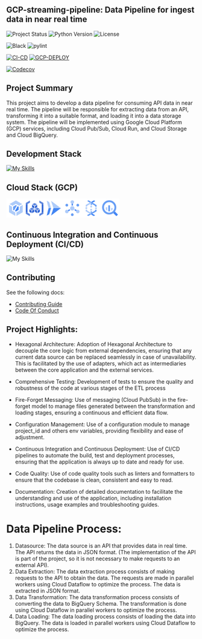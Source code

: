 ## GCP-streaming-pipeline: Data Pipeline for ingest data in near real time
![Project Status](https://img.shields.io/badge/status-development-yellow?style=for-the-badge&logo=github)
![Python Version](https://img.shields.io/badge/python-3.9-blue?style=for-the-badge&logo=python)
![License](https://img.shields.io/badge/license-MIT-blue?style=for-the-badge&logo=mit)


![Black](https://img.shields.io/badge/code%20style-black-000000.svg?style=for-the-badge&logo=python)
![pylint](https://img.shields.io/badge/pylint-10.00-green?style=for-the-badge&logo=python)

[![CI-CD](https://img.shields.io/github/actions/workflow/status/IvanildoBarauna/GCP-streaming-pipeline/CI-CD.yaml?&style=for-the-badge&logo=githubactions&cacheSeconds=60&label=CI-CD)](https://github.com/IvanildoBarauna/GCP-streaming-pipeline/actions/workflows/CI-CD.yml)
[![GCP-DEPLOY](https://img.shields.io/github/actions/workflow/status/IvanildoBarauna/GCP-streaming-pipeline/deploy-cloud-run.yaml?&style=for-the-badge&logo=githubactions&cacheSeconds=60&label=DOCKER-DEPLOY)](https://github.com/IvanildoBarauna/GCP-streaming-pipeline/actions/workflows/deploy-cloud-run.yaml)

[![Codecov](https://img.shields.io/codecov/c/github/IvanildoBarauna/GCP-streaming-pipeline?style=for-the-badge&logo=codecov)](https://app.codecov.io/gh/IvanildoBarauna/GCP-streaming-pipeline)

## Project Summary

This project aims to develop a data pipeline for consuming API data in near real time.
The pipeline will be responsible for extracting data from an API, transforming it into a suitable format, and loading it into a data storage system.
The pipeline will be implemented using Google Cloud Platform (GCP) services, including Cloud Pub/Sub, Cloud Run, and Cloud Storage and Cloud BigQuery.


## Development Stack

[![My Skills](https://skillicons.dev/icons?i=pycharm,python,github,gcp,docker,fastapi,postman&perline=7)](https://skillicons.dev)

## Cloud Stack (GCP)
<img src="docs/icons/cloud-build.png" Alt="Cloud Build" width="50" height="50"><img src="docs/icons/artifact-registry.png" Alt="Artifact Registry" width="50" height="50"><img src="docs/icons/cloud-run.png" Alt="Cloud Run" width="50" height="50"><img src="docs/icons/pubsub.png" Alt="Pub/Sub" width="50" height="50"><img src="docs/icons/dataflow.png" Alt="Dataflow" width="50" height="50"><img src="docs/icons/bigquery.png" Alt="BigQuery" width="50" height="50">


## Continuous Integration and Continuous Deployment (CI/CD)
![My Skills](https://skillicons.dev/icons?i=githubactions)



## Contributing

See the following docs:

- [Contributing Guide](https://github.com/IvanildoBarauna/GCP-streaming-pipeline/blob/main/CONTRIBUTING.md)
- [Code Of Conduct](https://github.com/IvanildoBarauna/GCP-streaming-pipeline/blob/main/CODE_OF_CONDUCT.md)

## Project Highlights:

- Hexagonal Architecture: Adoption of Hexagonal Architecture to decouple the core logic from external dependencies, ensuring that any current data source can be replaced seamlessly in case of unavailability. This is facilitated by the use of adapters, which act as intermediaries between the core application and the external services.

- Comprehensive Testing: Development of tests to ensure the quality and robustness of the code at various stages of the ETL process

- Fire-Forget Messaging: Use of messaging (Cloud PubSub) in the fire-forget model to manage files generated between the transformation and loading stages, ensuring a continuous and efficient data flow.

- Configuration Management: Use of a configuration module to manage project_id and others env variables, providing flexibility and ease of adjustment.

- Continuous Integration and Continuous Deployment: Use of CI/CD pipelines to automate the build, test and deployment processes, ensuring that the application is always up to date and ready for use.

- Code Quality: Use of code quality tools such as linters and formatters to ensure that the codebase is clean, consistent and easy to read.

- Documentation: Creation of detailed documentation to facilitate the understanding and use of the application, including installation instructions, usage examples and troubleshooting guides.


# Data Pipeline Process:

1. Datasource: The data source is an API that provides data in real time. The API returns the data in JSON format. (The implementation of the API is part of the project, so it is not necessary to make requests to an external API).
2. Data Extraction: The data extraction process consists of making requests to the API to obtain the data. The requests are made in parallel workers using Cloud Dataflow to optimize the process. The data is extracted in JSON format.
3. Data Transformation: The data transformation process consists of converting the data to BigQuery Schema. The transformation is done using Cloud Dataflow in parallel workers to optimize the process.
4. Data Loading: The data loading process consists of loading the data into BigQuery. The data is loaded in parallel workers using Cloud Dataflow to optimize the process.